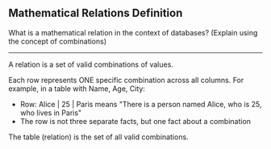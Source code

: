 ## Mathematical Relations Definition

What is a mathematical relation in the context of databases? (Explain using the concept of combinations)

---

A relation is a set of valid combinations of values.

Each row represents ONE specific combination across all columns. For example, in a table with Name, Age, City:
- Row: Alice | 25 | Paris means "There is a person named Alice, who is 25, who lives in Paris"
- The row is not three separate facts, but one fact about a combination

The table (relation) is the set of all valid combinations.


